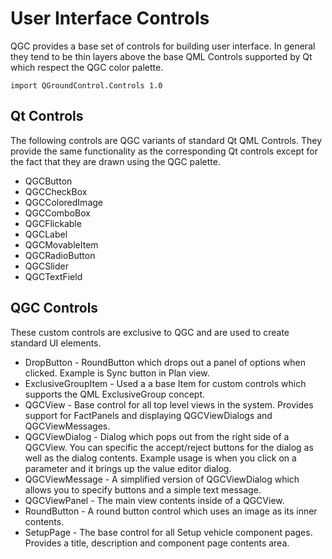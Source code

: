 # User Interface Controls

QGC provides a base set of controls for building user interface. In general they tend to be thin layers above the base QML Controls supported by Qt which respect the QGC color palette.

    import QGroundControl.Controls 1.0
    

## Qt Controls

The following controls are QGC variants of standard Qt QML Controls. They provide the same functionality as the corresponding Qt controls except for the fact that they are drawn using the QGC palette.

* QGCButton
* QGCCheckBox
* QGCColoredImage
* QGCComboBox
* QGCFlickable
* QGCLabel
* QGCMovableItem
* QGCRadioButton
* QGCSlider
* QGCTextField

## QGC Controls

These custom controls are exclusive to QGC and are used to create standard UI elements.

* DropButton - RoundButton which drops out a panel of options when clicked. Example is Sync button in Plan view.
* ExclusiveGroupItem - Used a a base Item for custom controls which supports the QML ExclusiveGroup concept.
* QGCView - Base control for all top level views in the system. Provides support for FactPanels and displaying QGCViewDialogs and QGCViewMessages.
* QGCViewDialog - Dialog which pops out from the right side of a QGCView. You can specific the accept/reject buttons for the dialog as well as the dialog contents. Example usage is when you click on a parameter and it brings up the value editor dialog.
* QGCViewMessage - A simplified version of QGCViewDialog which allows you to specify buttons and a simple text message.
* QGCViewPanel - The main view contents inside of a QGCView.
* RoundButton - A round button control which uses an image as its inner contents.
* SetupPage - The base control for all Setup vehicle component pages. Provides a title, description and component page contents area.